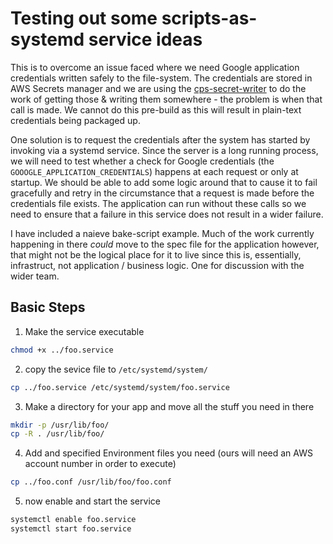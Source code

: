 # Testing out some scripts-as-systemd service ideas

This is to overcome an issue faced where we need Google application credentials written safely to the file-system. The credentials are stored in AWS Secrets manager and we are using the [cps-secret-writer](https://github.com/bbc/cps-secret-writer) to do the work of getting those & writing them somewhere - the problem is when that call is made. We cannot do this pre-build as this will result in plain-text credentials being packaged up.

One solution is to request the credentials after the system has started by invoking via a systemd service. Since the server is a long running process, we will need to test whether a check for Google credentials (the `GOOOGLE_APPLICATION_CREDENTIALS`) happens at each request or only at startup. We should be able to add some logic around that to cause it to fail gracefully and retry in the circumstance that a request is made before the credentials file exists. The application can run without these calls so we need to ensure that a failure in this service does not result in a wider failure.

I have included a naieve bake-script example. Much of the work currently happening in there _could_ move to the spec file for the application however, that might not be the logical place for it to live since this is, essentially, infrastruct, not application / business logic. One for discussion with the wider team.

## Basic Steps

1. Make the service executable

```bash
chmod +x ../foo.service
```

2. copy the sevice file to `/etc/systemd/system/`

```bash
cp ../foo.service /etc/systemd/system/foo.service
```

3. Make a directory for your app and move all the stuff you need in there

```bash
mkdir -p /usr/lib/foo/
cp -R . /usr/lib/foo/
```

4. Add and specified Environment files you need (ours will need an AWS account number in order to execute)

```bash
cp ../foo.conf /usr/lib/foo/foo.conf
```

5. now enable and start the service

```bash
systemctl enable foo.service
systemctl start foo.service
```
